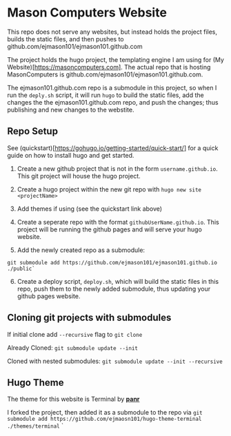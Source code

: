 # Mason Computers Website

This repo does not serve any websites, but instead holds the project files, builds the static files, and then pushes to github.com/ejmason101/ejmason101.github.com

The project holds the hugo project, the templating engine I am using for (My Website)[https://masoncomputers.com]. The actual repo that is hosting MasonComputers is github.com/ejmason101/ejmason101.github.com.

The ejmason101.github.com repo is a submodule in this project, so when I run the `deply.sh` script, it will run `hugo` to build the static files, add the changes the the ejmason101.github.com repo, and push the changes; thus publishing and new changes to the webstite.

## Repo Setup

See (quickstart)[https://gohugo.io/getting-started/quick-start/] for a quick guide on how to install hugo and get started.

1. Create a new github project that is not in the form `username.github.io`. This git project will house the hugo project.

2. Create a hugo project within the new git repo with `hugo new site <projectName>`

3. Add themes if using (see the quickstart link above)

4. Create a seperate repo with the format `githubUserName.github.io`. This project will be running the github pages and will serve your hugo website.

5. Add the newly created repo as a submodule:

```
git submodule add https://github.com/ejmason101/ejmason101.github.io ./public`
```

6. Create a deploy script, `deploy.sh`, which will build the static files in this repo, push them to the newly added submodule, thus updating your github pages website. 



## Cloning git projects with submodules

If initial clone add `--recursive` flag to `git clone`

Already Cloned: `git submodule update --init`

Cloned with nested submodules: `git submodule update --init --recursive`


## Hugo Theme

The theme for this website is Terminal by [**panr**](https://github.com/panr/hugo-theme-terminal)

I forked the project, then added it as a submodule to the repo via `git submodule add https://github.com/ejmaosn101/hugo-theme-terminal ./themes/terminal`
`
